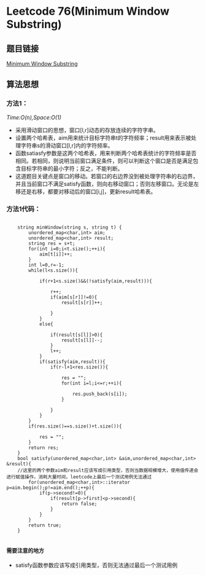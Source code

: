 # Leetcode 76(Minimum Window Substring)

## 题目链接
[Minimum Window Substring](https://leetcode-cn.com/problems/minimum-window-substring/description/)

## 算法思想

### 方法1：
*Time:O(n),Space:O(1)*

- 采用滑动窗口的思想，窗口[l,r]动态的存放连续的字符字串。
- 设置两个哈希表，aim用来统计目标字符串t的字符频率；result用来表示被处理字符串s的滑动窗口[l,r]内的字符频率。
- 函数satiasfy参数是这两个哈希表，用来判断两个哈希表统计的字符频率是否相同。若相同，则说明当前窗口满足条件，则可以判断这个窗口是否是满足包含目标字符串的最小字符；反之，不能判断。
- 这道题目关键点是窗口的移动。若窗口的右边界没到被处理字符串的右边界，并且当前窗口不满足satisfy函数，则向右移动窗口；否则左移窗口。无论是左移还是右移，都要对移动后的窗口[i,j]，更新result哈希表。

### 方法1代码：
```

	string minWindow(string s, string t) {
        unordered_map<char,int> aim;
        unordered_map<char,int> result;
        string res = s+t;
        for(int i=0;i<t.size();++i){
            aim[t[i]]++;
        }
        int l=0,r=-1;
        while(l<s.size()){

            if(r+1<s.size()&&(!satisfy(aim,result))){

                r++;
                if(aim[s[r]]!=0){
                    result[s[r]]++;

                }
            }
            else{

                if(result[s[l]]>0){
                    result[s[l]]--;
                }
                l++;
            }
            if(satisfy(aim,result)){
                if(r-l+1<res.size()){

                    res = "";
                    for(int i=l;i<=r;++i){

                        res.push_back(s[i]);
                    }

                }
            }
        }
        if(res.size()==s.size()+t.size()){

            res = "";
        }
        return res;
    }
    bool satisfy(unordered_map<char,int> &aim,unordered_map<char,int> &result){
	//这里的两个参数aim和result应该写成引用类型，否则当数据规模增大，使用值传递会进行赋值操作，消耗大量时间，leetcode上最后一个测试用例无法通过
        for(unordered_map<char,int>::iterator p=aim.begin();p!=aim.end();++p){
            if(p->second!=0){
                if(result[p->first]<p->second){
                    return false;
                }
            }
        }
        return true;
    }


```
#### 需要注意的地方
- satisfy函数参数应该写成引用类型，否则无法通过最后一个测试用例
